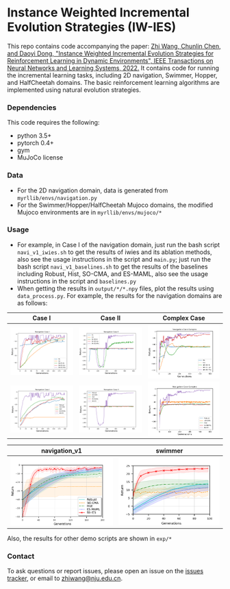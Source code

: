 # Instance Weighted Incremental Evolution Strategies (IW-IES)

This repo contains code accompanying the paper: [Zhi Wang, Chunlin Chen, and Daoyi Dong, "Instance Weighted Incremental Evolution Strategies for Reinforcement Learning in Dynamic Environments", IEEE Transactions on Neural Networks and Learning Systems, 2022.](https://ieeexplore.ieee.org/abstract/document/9744521/)
It contains code for running the incremental learning tasks, including 2D navigation, Swimmer, Hopper, and HalfCheetah domains. The basic reinforcement learning algorithms are implemented using natural evolution strategies.

### Dependencies
This code requires the following:
* python 3.5+
* pytorch 0.4+
* gym
* MuJoCo license

### Data
* For the 2D navigation domain, data is generated from `myrllib/envs/navigation.py`
* For the Swimmer/Hopper/HalfCheetah Mujoco domains, the modified Mujoco environments are in `myrllib/envs/mujoco/*`

### Usage 
* For example, in Case I of the navigation domain, just run the bash script `navi_v1_iwies.sh` to get the results of iwies and its ablation methods, also see the usage instructions in the script and `main.py`; just run the bash script `navi_v1_baselines.sh` to get the results of the baselines including Robust, Hist, SO-CMA, and ES-MAML, also see the usage instructions in the script and `baselines.py`
* When getting the results in `output/*/*.npy` files, plot the results using `data_process.py`. For example, the results for the navigation domains are as follows:

Case I | Case II | Complex Case
------------ | ------------- | -------------
![iwies results for Case I](https://github.com/HeyuanMingong/iwies/blob/master/exp/navi1_iwies_onerun.png) | ![iwies results for Case II](https://github.com/HeyuanMingong/iwies/blob/master/exp/navi2_iwies_onerun.png) | ![iwies results for Complex Case](https://github.com/HeyuanMingong/iwies/blob/master/exp/navi3_iwies_onerun.png)
![baseline results for Case I](https://github.com/HeyuanMingong/iwies/blob/master/exp/navi1_baselines_onerun.png) | ![baselines results for Case II](https://github.com/HeyuanMingong/iwies/blob/master/exp/navi2_baselines_onerun.png) | ![baselines results for Complex Case](https://github.com/HeyuanMingong/iwies/blob/master/exp/navi3_baselines_onerun.png)


navigation_v1 | swimmer
------------ | -------------
![experimental results for navigation_v1 domain](https://github.com/HeyuanMingong/iwies/blob/master/exp/navi1.png) | ![experimental results for half cheetah domain](https://github.com/HeyuanMingong/iwies/blob/master/exp/swimmer.png)

Also, the results for other demo scripts are shown in `exp/*`

### Contact 

To ask questions or report issues, please open an issue on the [issues tracker](https://github.com/HeyuanMingong/iwies/issues), or email to zhiwang@nju.edu.cn.
 




